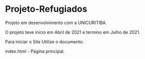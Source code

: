 # Projeto-Refugiados
Projeto em desenvolvimento com a UNICURITIBA.

O projeto teve inicio em Abril de 2021 e termino em Julho de 2021.

Para iniciar o Site Utilize o documento:

index.html - Página principal.
